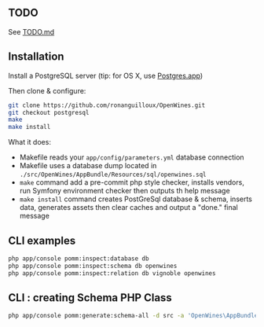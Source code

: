 

## TODO

See [TODO.md](TODO.md)

## Installation

Install a PostgreSQL server
(tip: for OS X, use [Postgres.app](http://postgresapp.com))

Then clone & configure:

```bash
git clone https://github.com/ronanguilloux/OpenWines.git
git checkout postgresql
make
make install
```

What it does:

- Makefile reads your `app/config/parameters.yml` database connection
- Makefile uses a database dump located in `./src/OpenWines/AppBundle/Resources/sql/openwines.sql`
- `make` command add a pre-commit php style checker, installs vendors, run Symfony environment checker then outputs th help message
- `make install` command creates PostGreSql database & schema, inserts data, generates assets then clear caches and output a "done." final message


## CLI examples

```bash
php app/console pomm:inspect:database db
php app/console pomm:inspect:schema db openwines
php app/console pomm:inspect:relation db vignoble openwines
```

## CLI : creating Schema PHP Class

```bash
php app/console pomm:generate:schema-all -d src -a 'OpenWines\AppBundle' db openwines
```
